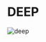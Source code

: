 # DEEP

![deep](https://www.google.com/url?sa=i&rct=j&q=&esrc=s&source=images&cd=&cad=rja&uact=8&ved=0ahUKEwiwmcPKle7RAhWl6IMKHfxOAswQjRwIBw&url=http%3A%2F%2Fwww.trendmicro.com%2Fvinfo%2Fus%2Fsecurity%2Fnews%2Fcybercrime-and-digital-threats%2Fqna-deep-web-anonymity-and-law-enforcement&psig=AFQjCNGrS8OHNE1QYSyVZNeU3GrWfumh4w&ust=1486013286460922)
